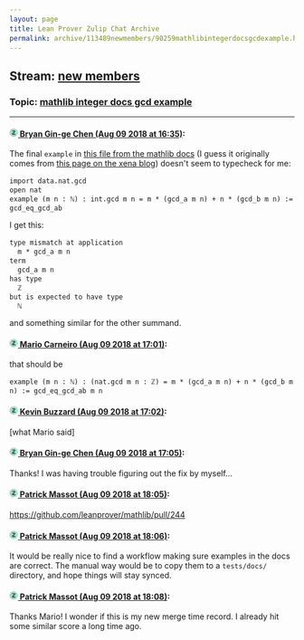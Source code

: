 ```yaml
---
layout: page
title: Lean Prover Zulip Chat Archive 
permalink: archive/113489newmembers/90259mathlibintegerdocsgcdexample.html
---
```


## Stream: [new members](index.html)
### Topic: [mathlib integer docs gcd example](90259mathlibintegerdocsgcdexample.html)

---

#### [![Click to go to Zulip](../../assets/img/zulip2.png) Bryan Gin-ge Chen (Aug 09 2018 at 16:35)](https://leanprover.zulipchat.com/#narrow/stream/113489-new%20members/topic/mathlib%20integer%20docs%20gcd%20example/near/131176076):
The final `example` in [this file from the mathlib docs](https://github.com/leanprover/mathlib/blob/master/docs/theories/integers.md) (I guess it originally comes from [this page on the xena blog](https://xenaproject.wordpress.com/maths-in-lean-integers/)) doesn't seem to typecheck for me:
```lean
import data.nat.gcd
open nat 
example (m n : ℕ) : int.gcd m n = m * (gcd_a m n) + n * (gcd_b m n) := gcd_eq_gcd_ab
```
I get this:
```lean
type mismatch at application
  m * gcd_a m n
term
  gcd_a m n
has type
  ℤ
but is expected to have type
  ℕ
```
and something similar for the other summand.

#### [![Click to go to Zulip](../../assets/img/zulip2.png) Mario Carneiro (Aug 09 2018 at 17:01)](https://leanprover.zulipchat.com/#narrow/stream/113489-new%20members/topic/mathlib%20integer%20docs%20gcd%20example/near/131177735):
that should be
```
example (m n : ℕ) : (nat.gcd m n : ℤ) = m * (gcd_a m n) + n * (gcd_b m n) := gcd_eq_gcd_ab m n
```

#### [![Click to go to Zulip](../../assets/img/zulip2.png) Kevin Buzzard (Aug 09 2018 at 17:02)](https://leanprover.zulipchat.com/#narrow/stream/113489-new%20members/topic/mathlib%20integer%20docs%20gcd%20example/near/131177872):
[what Mario said]

#### [![Click to go to Zulip](../../assets/img/zulip2.png) Bryan Gin-ge Chen (Aug 09 2018 at 17:05)](https://leanprover.zulipchat.com/#narrow/stream/113489-new%20members/topic/mathlib%20integer%20docs%20gcd%20example/near/131178041):
Thanks! I was having trouble figuring out the fix by myself...

#### [![Click to go to Zulip](../../assets/img/zulip2.png) Patrick Massot (Aug 09 2018 at 18:05)](https://leanprover.zulipchat.com/#narrow/stream/113489-new%20members/topic/mathlib%20integer%20docs%20gcd%20example/near/131181859):
https://github.com/leanprover/mathlib/pull/244

#### [![Click to go to Zulip](../../assets/img/zulip2.png) Patrick Massot (Aug 09 2018 at 18:06)](https://leanprover.zulipchat.com/#narrow/stream/113489-new%20members/topic/mathlib%20integer%20docs%20gcd%20example/near/131181958):
It would be really nice to find a workflow making sure examples in the docs are correct. The manual way would be to copy them to a `tests/docs/` directory, and hope things will stay synced.

#### [![Click to go to Zulip](../../assets/img/zulip2.png) Patrick Massot (Aug 09 2018 at 18:08)](https://leanprover.zulipchat.com/#narrow/stream/113489-new%20members/topic/mathlib%20integer%20docs%20gcd%20example/near/131182072):
Thanks Mario! I wonder if this is my new merge time record. I already hit some similar score a long time ago.

